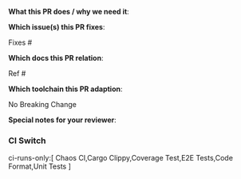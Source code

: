 <!--  Thanks for sending a pull request! -->
<!--  Have I run `make ci`? -->

**What this PR does / why we need it**:

**Which issue(s) this PR fixes**:
<!--
*Automatically closes linked issue when PR is merged.
Usage: `Fixes #<issue number>`, or `Fixes (paste link of issue)`.
-->
Fixes #

**Which docs this PR relation**:

Ref #

**Which toolchain this PR adaption**:

No Breaking Change

**Special notes for your reviewer**:

### CI Switch

ci-runs-only:[ Chaos CI,Cargo Clippy,Coverage Test,E2E Tests,Code Format,Unit Tests ]

